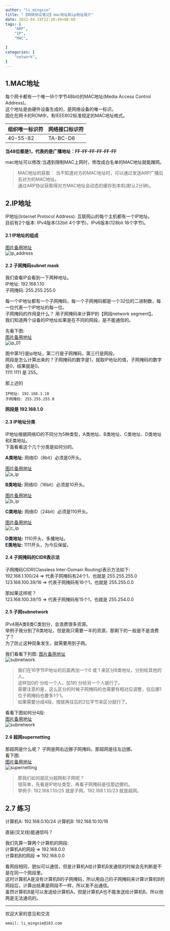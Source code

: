```yaml
---
author: "li_mingxie"
title: "【网络协议笔记】mac地址和ip地址简介"
date: 2022-04-19T22:28:49+08:00
tags: [
    "ARP",
    "IP",
    "MAC",

]
categories: [
    "network",
]
---
```


## 1.MAC地址

每个网卡都有一个唯一(6个字节48bit)的MAC地址(Media Access Control Address)。  
这个地址是由硬件设备生成的，是网络设备的唯一标识。  
固化在网卡的ROM中，有IEEE802标准规定的MAC地址格式。

|组织唯一标识符|网络接口标识符|
|--|--|
|40-55-82|TA-BC-D6|

**当48位都是1，代表的是广播地址：FF-FF-FF-FF-FF-FF**

mac地址可以修改:当遇到限制MAC上网时，修改成白名单的MAC地址就能蹭网。

> MAC地址的获取：
> 当不知道对方的MAC地址时，可以通过发送ARP广播后去对方的MAC地址。  
> 通过ARP协议获取得对方MAC地址会动态的缓存到本机(默认2分钟)。

## 2.IP地址

IP地址(Internet Protocol Address): 互联网山的每个主机都有一个IP地址。  
目前有2个版本: IPv4版本(32bit 4个字节)，IPv6版本(128bit 16个字节)。  

#### 2.1 IP地址的组成

[图片备用地址](https://limingxie.github.io/images/network/ip/ip_address.png)  
![ip_address](https://mingxie-blog.oss-cn-beijing.aliyuncs.com/image/network/ip/ip_address.png)

#### 2.2 子网掩码subnet mask

我们查看IP会看到一下两种地址。  
IP地址: 192.168.1.10  
子网掩码: 255.255.255.0  

每一个IP地址都有一个子网掩码，每一个子网掩码都是一个32位的二进制数，每一位代表一个IP地址的每一位。  
子网掩码的作用是什么？ 用子网掩码来计算IP的【网段network segment】。  
我们知道两个设备的IP地址如果是在不同的网段，是不能通信的。  

先看下图:  
[图片备用地址](https://limingxie.github.io/images/network/ip/ip_01.png)  
![ip_01](https://mingxie-blog.oss-cn-beijing.aliyuncs.com/image/network/ip/ip_01.png?x-oss-process=image/resize,w_500,m_lfit)

图中第1行是ip地址，第二行是子网掩码，第三行是网段。  
网段是怎么计算出来的？子网掩码的数字是1，就取IP地址的值，子网掩码的数字是0，结果就是0。  
1111 1111 是 255。  

那上述的

```
IP地址: 192.168.1.10  
子网掩码: 255.255.255.0  
```

**网段是 192.168.1.0**

#### 2.3 IP地址分类

IP地址根据网络ID的不同分为5种类型，A类地址、B类地址、C类地址、D类地址和E类地址。  
下面看看这个几个分类是如何分的。

**A类地址:**
网络ID（8bit）必须是0开头。

[图片备用地址](https://limingxie.github.io/images/network/ip/a_ip.png)  
![a_ip](https://mingxie-blog.oss-cn-beijing.aliyuncs.com/image/network/ip/a_ip.png?x-oss-process=image/resize,w_900,m_lfit)

**B类地址:**
网络ID（16bit）必须是10开头。

[图片备用地址](https://limingxie.github.io/images/network/ip/b_ip.png)  
![b_ip](https://mingxie-blog.oss-cn-beijing.aliyuncs.com/image/network/ip/b_ip.png?x-oss-process=image/resize,w_900,m_lfit)

**C类地址:**
网络ID（24bit）必须是110开头。

[图片备用地址](https://limingxie.github.io/images/network/ip/c_ip.png)  
![c_ip](https://mingxie-blog.oss-cn-beijing.aliyuncs.com/image/network/ip/c_ip.png?x-oss-process=image/resize,w_900,m_lfit)

**D类地址:** 1110开头，多播地址。  
**E类地址:** 1111开头，为今后保留。  

#### 2.4 子网掩码的CIDR表示法

子网掩码CIDR(Classless Inter-Domain Routing)表示方法如下:  
192.168.1.100/24 => 代表子网掩码有24个1，也就是 255.255.255.0  
123.168.100.39/16 => 代表子网掩码有16个1，也就是 255.255.0.0  

那如果这样呢？  
123.168.100.39/15 => 代表子网掩码有15个1，也就是 255.254.0.0  

#### 2.5 子网subnetwork

IPv4用A类B类C类划分，会浪费很多资源。  
举例子我分到了B类地址，但是我只需要一半的资源，那剩下的一般是不是浪费了？  
为了防止这种现象发生，就需要用到子网。  

我们看看下列图:
[图片备用地址](https://limingxie.github.io/images/network/ip/subnetwork.png)  
![subnetwork](https://mingxie-blog.oss-cn-beijing.aliyuncs.com/image/network/ip/subnetwork.png?x-oss-process=image/resize,w_700,m_lfit)

> 我们在16字节IP地址的后面再加一个0 或 1 来区分B类地址，分别给其他的人。  
这样加0的 分给一个人。加1的 分给另一个人就行了。  
需要注意的是，这么区分的时候子网掩码的也需要有相对应调整，往后挪1位子网掩码也要多1个1。  
如果需要分成4段，按就再往后的2位字节来区分就行了。  

看看下图如何分4段:  
[图片备用地址](https://limingxie.github.io/images/network/ip/subnetwork_01.webp)  
![subnetwork](https://mingxie-blog.oss-cn-beijing.aliyuncs.com/image/network/ip/subnetwork_01.webp?x-oss-process=image/resize,w_900,m_lfit)

#### 2.6 超网supernetting  

那超网是什么呢？ 子网是网右边挪子网掩码，那超网是往左边挪。  
看下图:  
[图片备用地址](https://limingxie.github.io/images/network/ip/supernetting.png)  
![supernetting](https://mingxie-blog.oss-cn-beijing.aliyuncs.com/image/network/ip/supernetting.png?x-oss-process=image/resize,w_600,m_lfit)

> 那我们如何是区分超网和子网呢？  
> 很简单，先看是IP地址类型，再看子网掩码是往那边挪的。  
> 举例子: 192.168.1.10/25 就是子网，192.168.1.10/23 就是超网。  

## 2.7 练习

计算机A: 192.168.0.10/24
计算机B: 192.168.10.10/16

直链(交叉线)能通信吗？

我们先算一算两个计算机的网段:  
计算机A的网段 => 192.168.0.0  
计算机B的网段 => 192.168.0.0  

看网段相同，貌似可以通信，但是计算机A给计算机B发通信的时候会先判断是不是在同一个网段里。  
这时计算机A是没有计算机B的子网掩码，所以用自己的子网掩码来计算计算机B的网段后，计算出结果是网段不一样，所以发不出通信。  
虽然计算机B是可以发送给计算机A，但是计算机A也不能发送给计算机B。所以他两是无法通讯的。  

----------------------------------------------
欢迎大家的意见和交流

`email: li_mingxie@163.com`
